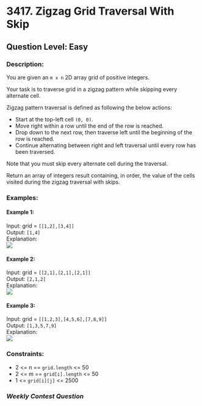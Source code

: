 # 3417. Zigzag Grid Traversal With Skip
## Question Level: Easy
### Description:
You are given an `m x n` 2D array grid of positive integers.

Your task is to traverse grid in a zigzag pattern while skipping every alternate cell.

Zigzag pattern traversal is defined as following the below actions:
- Start at the top-left cell `(0, 0)`.
- Move right within a row until the end of the row is reached.
- Drop down to the next row, then traverse left until the beginning of the row is reached.
- Continue alternating between right and left traversal until every row has been traversed.

Note that you must skip every alternate cell during the traversal.

Return an array of integers result containing, in order, the value of the cells visited during the zigzag traversal with skips.

### Examples:
#### Example 1:
Input: grid = `[[1,2],[3,4]]`<br>
Output: `[1,4]`<br>
Explanation:<br>
<img src="https://assets.leetcode.com/uploads/2024/11/23/4012_example0.png"><br>
#### Example 2:
Input: grid = `[[2,1],[2,1],[2,1]]`<br>
Output: `[2,1,2]`<br>
Explanation:<br>
<img src="https://assets.leetcode.com/uploads/2024/11/23/4012_example1.png"><br>
#### Example 3:
Input: grid = `[[1,2,3],[4,5,6],[7,8,9]]`<br>
Output: `[1,3,5,7,9]`<br>
Explanation:<br>
<img src="https://assets.leetcode.com/uploads/2024/11/23/4012_example2.png"><br>


### Constraints:

- 2 <= n == `grid.length` <= 50
- 2 <= m == `grid[i].length` <= 50
- 1 <= `grid[i][j]` <= 2500

### <i>Weekly Contest Question</i>
